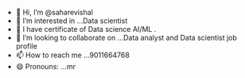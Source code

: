 - 👋 Hi, I’m @saharevishal
- 👀 I’m interested in ...Data scientist
- 🌱 I have certificate of Data science AI/ML .
- 💞️ I’m looking to collaborate on ...Data analyst and Data scientist job profile
- 📫 How to reach me ...9011664768
- 😄 Pronouns: ...mr
  

<!---
saharevishal/saharevishal is a ✨ special ✨ repository because its `README.md` (this file) appears on your GitHub profile.
You can click the Preview link to take a look at your changes.
--->
